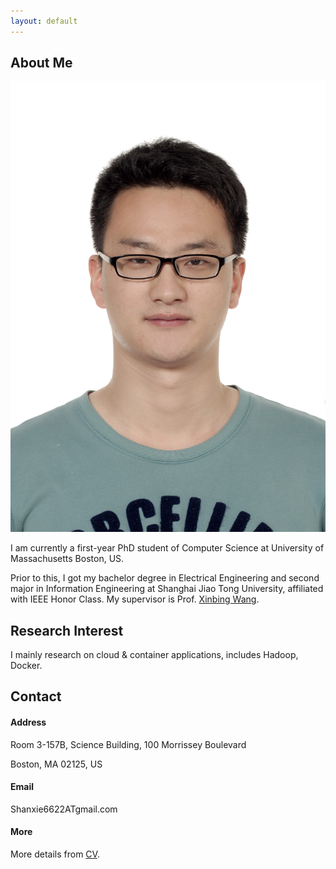 ```yaml
---
layout: default
---
```


## About Me

<img class="profile-picture" src="/img/profile.jpg">

I am currently a first-year PhD student of Computer Science at University of Massachusetts Boston, US. 

Prior to this, I got my bachelor degree in Electrical Engineering and second major in Information Engineering at Shanghai Jiao Tong University, affiliated with IEEE Honor Class. My supervisor is Prof. [Xinbing Wang](http://iwct.sjtu.edu.cn/Personal/xwang8/).

## Research Interest

I mainly research on cloud & container applications, includes Hadoop, Docker. 

## Contact

#### Address ####
Room 3-157B, Science Building, 
100 Morrissey Boulevard 

Boston, MA 02125, US

#### Email ####
Shanxie6622ATgmail.com


#### More ####
More details from [CV]().

